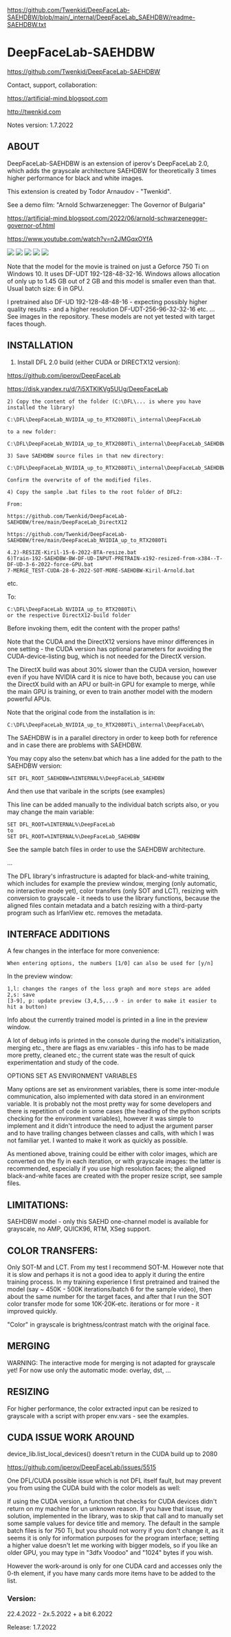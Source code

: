 https://github.com/Twenkid/DeepFaceLab-SAEHDBW/blob/main/_internal/DeepFaceLab_SAEHDBW/readme-SAEHDBW.txt

# DeepFaceLab-SAEHDBW

https://github.com/Twenkid/DeepFaceLab-SAEHDBW

Contact, support, collaboration:

https://artificial-mind.blogspot.com

http://twenkid.com

Notes version: 1.7.2022

## ABOUT

DeepFaceLab-SAEHDBW is an extension of iperov's DeepFaceLab 2.0, which adds the grayscale architecture SAEHDBW for theoretically 3 times higher performance for black and white images.

This extension is created by Todor Arnaudov - "Twenkid".

See a demo film: "Arnold Schwarzenegger: The Governor of Bulgaria"

https://artificial-mind.blogspot.com/2022/06/arnold-schwarzenegger-governor-of.html

https://www.youtube.com/watch?v=n2JMGqxOYfA

<img src="https://user-images.githubusercontent.com/23367640/175982252-3d79a921-6261-4fc3-ad56-8737b812b955.png">
<img src="https://user-images.githubusercontent.com/23367640/175983477-be704259-ae9b-41ec-a245-7ea30af6c516.png">
<img src="https://user-images.githubusercontent.com/23367640/175983001-12bd3314-6119-4923-a7f3-e63707bb7427.png">
<img src="https://user-images.githubusercontent.com/23367640/175983775-d8f1ae00-16d0-497f-817f-68ed7dc51204.png">
<img src="https://user-images.githubusercontent.com/23367640/175986539-bec8c060-828d-41d1-8b5f-a81695213b89.png">


Note that the model for the movie is trained on just a Geforce 750 Ti on Windows 10. It uses DF-UDT 192-128-48-32-16. Windows  allows allocation of only up to 1.45 GB out of 2 GB and this model is smaller even than that. Usual batch size: 6 in GPU.

I pretrained also DF-UD 192-128-48-48-16 - expecting possibly higher quality results - and a higher resolution DF-UDT-256-96-32-32-16 etc. ... See images in the repository. These models are not yet tested with target faces though.

## INSTALLATION


1) Install DFL 2.0 build (either CUDA or DIRECTX12 version): 

https://github.com/iperov/DeepFaceLab

https://disk.yandex.ru/d/7i5XTKIKVg5UUg/DeepFaceLab

```
2) Copy the content of the folder (C:\DFL\... is where you have installed the library)

C:\DFL\DeepFaceLab_NVIDIA_up_to_RTX2080Ti\_internal\DeepFaceLab

to a new folder:

C:\DFL\DeepFaceLab_NVIDIA_up_to_RTX2080Ti\_internal\DeepFaceLab_SAEHDBW\

3) Save SAEHDBW source files in that new directory:

C:\DFL\DeepFaceLab_NVIDIA_up_to_RTX2080Ti\_internal\DeepFaceLab_SAEHDBW\

Confirm the overwrite of of the modified files.

4) Copy the sample .bat files to the root folder of DFL2:

From:

https://github.com/Twenkid/DeepFaceLab-SAEHDBW/tree/main/DeepFaceLab_DirectX12

https://github.com/Twenkid/DeepFaceLab-SAEHDBW/tree/main/DeepFaceLab_NVIDIA_up_to_RTX2080Ti
```

```
4.2)-RESIZE-Kiril-15-6-2022-BTA-resize.bat
6)Train-192-SAEHDBW-BW-DF-UD-INPUT-PRETRAIN-x192-resized-from-x384--T-DF-UD-3-6-2022-force-GPU.bat
7-MERGE_TEST-CUDA-28-6-2022-SOT-MORE-SAEHDBW-Kiril-Arnold.bat
```

etc.

To:
```
C:\DFL\DeepFaceLab_NVIDIA_up_to_RTX2080Ti\
or the respective DirectX12-build folder
```
Before invoking them, edit the content with the proper paths!

Note that the CUDA and the DirectX12 versions have minor differences in one setting - the CUDA version has optional parameters for avoiding the CUDA-device-listing bug, which is not needed for the DirectX version.

The DirectX build was about 30% slower than the CUDA version, however even if you have NVIDIA card it is nice to have both, because you can use the DirectX build with an APU or built-in GPU for example to merge, while the main GPU is training, or even to train another model with the modern powerful APUs.

Note that the original code from the installation is in:
```
C:\DFL\DeepFaceLab_NVIDIA_up_to_RTX2080Ti\_internal\DeepFaceLab\
```
The SAEHDBW is in a parallel directory in order to keep both for reference and in case there are problems with SAEHDBW.

You may copy also the setenv.bat which has a line added for the path to the SAEHDBW version:
```
SET DFL_ROOT_SAEHDBW=%INTERNAL%\DeepFaceLab_SAEHDBW
```
And then use that varibale in the scripts (see examples)

This line can be added manually to the individual batch scripts also, or you may change the main variable:
```
SET DFL_ROOT=%INTERNAL%\DeepFaceLab
to
SET DFL_ROOT=%INTERNAL%\DeepFaceLab_SAEHDBW
```
See the sample batch files in order to use the SAEHDBW architecture.

...

The DFL library's infrastructure is adapted for black-and-white training, which includes for example the preview window, merging (only automatic, no interactive mode yet), color transfers (only SOT and LCT), resizing with conversion to grayscale - it needs to use the library functions, because the aligned files contain metadata and a batch resizing with a third-party program such as IrfanView etc. removes the metadata.

## INTERFACE ADDITIONS

A few changes in the interface for more convenience:

```
When entering options, the numbers [1/0] can also be used for [y/n]
```

In the preview window:

```
1,l: changes the ranges of the loss graph and more steps are added 
2,s: save
[3-9], p: update preview (3,4,5,...9 - in order to make it easier to hit a button)
```

Info about the currently trained model is printed in a line in the preview window.

A lot of debug info is printed in the console during the model's initialization, merging etc., there are flags as env.variables - this info has to be made more pretty, cleaned etc.; the current state was the result of quick experimentation and study of the code.

OPTIONS SET AS ENVIRONMENT VARIABLES

Many options are set as environment variables, there is some inter-module communication, also implemented with data stored in an environment variable. It is probably not the most pretty way for some developers and there is repetition of code in some cases (the heading of the python scripts checking for the environment variables), however it was simple to implement and it didn't introduce the need to adjust the argument parser and to have trailing changes between classes and calls, with which I was not familiar yet. I wanted to make it work as quickly as possible.

As mentioned above, training could be either with color images, which are converted on the fly in each iteration, or with grayscale images: the latter is recommended, especially if you use high resolution faces; the aligned black-and-white faces are created with the proper resize script, see sample files.

## LIMITATIONS:

SAEHDBW model - only this SAEHD one-channel model is available for grayscale, no AMP, QUICK96, RTM, XSeg support.

## COLOR TRANSFERS:

Only SOT-M and LCT. From my test I recommend SOT-M. However note that it is slow and perhaps it is not a good idea to apply it during the entire training process. In my training experience I first pretrained and trained the model (say ~ 450K - 500K iterations/batch 6 for the sample video), then about the same number for the target faces, and after that I run the SOT color transfer mode for some 10K-20K-etc. iterations or for more - it improved quickly.

"Color" in grayscale is brightness/contrast match with the original face. 

## MERGING

WARNING: The interactive mode for merging is not adapted for grayscale yet! For now use only the automatic mode: overlay, dst, ... 

## RESIZING

For higher performance, the color extracted input can be resized to grayscale with a script with proper env.vars - see the examples.

## CUDA ISSUE WORK AROUND

device_lib.list_local_devices() doesn't return in the CUDA build up to 2080

https://github.com/iperov/DeepFaceLab/issues/5515

One DFL/CUDA possible issue which is not DFL itself fault, but may prevent you from using the CUDA build with the color models as well:

If using the CUDA version, a function that checks for CUDA devices didn't return on my machine for un unknown reason. If you have that issue, my solution, implemented in the library, was to skip that call and to manually set some sample values for device title and memory. The default in the sample batch files is for 750 Ti, but you should not worry if you don't change it, as it seems it is only for information purposes for the program interface; setting a higher value doesn't let me working with bigger models, so if you like an older GPU, you may type in "3dfx Voodoo" and "1024" bytes if you wish. 

However the work-around is only for one CUDA card and accesses only the 0-th element, if you have many cards more items have to be added to the list.

### Version:

22.4.2022 - 2x.5.2022 + a bit 6.2022

Release: 1.7.2022
